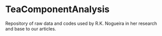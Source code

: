 # TeaComponentAnalysis
Repository of raw data and codes used by R.K. Nogueira in her research and base to our articles.
